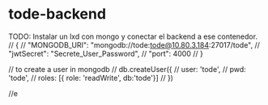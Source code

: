 # tode-backend



TODO: Instalar un lxd con mongo y conectar el backend a ese contenedor.
// {
//     "MONGODB_URI": "mongodb://tode:tode@10.80.3.184:27017/tode",
//     "jwtSecret": "Secrete_User_Password",
//     "port": 4000
// }


// to create a user in mongodb
// db.createUser({
//     user: 'tode',
//     pwd: 'tode',
//     roles: [{ role: 'readWrite', db:'tode'}]
// })

//e